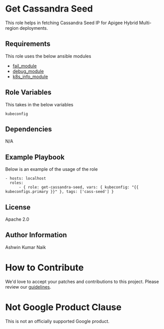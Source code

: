 Get Cassandra Seed
=========

This role helps in fetching Cassandra Seed IP for Apigee Hybrid Multi-region deployments.

Requirements
------------

This role uses the below ansible modules
* [fail_module](https://docs.ansible.com/ansible/latest/collections/ansible/builtin/fail_module.html)
* [debug_module](https://docs.ansible.com/ansible/latest/collections/ansible/builtin/debug_module.html)
* [k8s_info_module](https://docs.ansible.com/ansible/latest/collections/kubernetes/core/k8s_info_module.html)

Role Variables
--------------

This takes in the below variables
```
kubeconfig
```

Dependencies
------------

N/A

Example Playbook
----------------

Below is an example of the usage of the role

    - hosts: localhost
      roles:
          - { role: get-cassandra-seed, vars: { kubeconfig: "{{ kubeconfigs.primary }}" }, tags: ['cass-seed'] }


License
-------

Apache 2.0

Author Information
------------------

Ashwin Kumar Naik
<!-- BEGIN Google How To Contribute -->
# How to Contribute

We'd love to accept your patches and contributions to this project. Please review our [guidelines](../../CONTRIBUTING.md).
<!-- END Google How To Contribute -->
<!-- BEGIN Google Required Disclaimer -->

# Not Google Product Clause

This is not an officially supported Google product.
<!-- END Google Required Disclaimer -->
